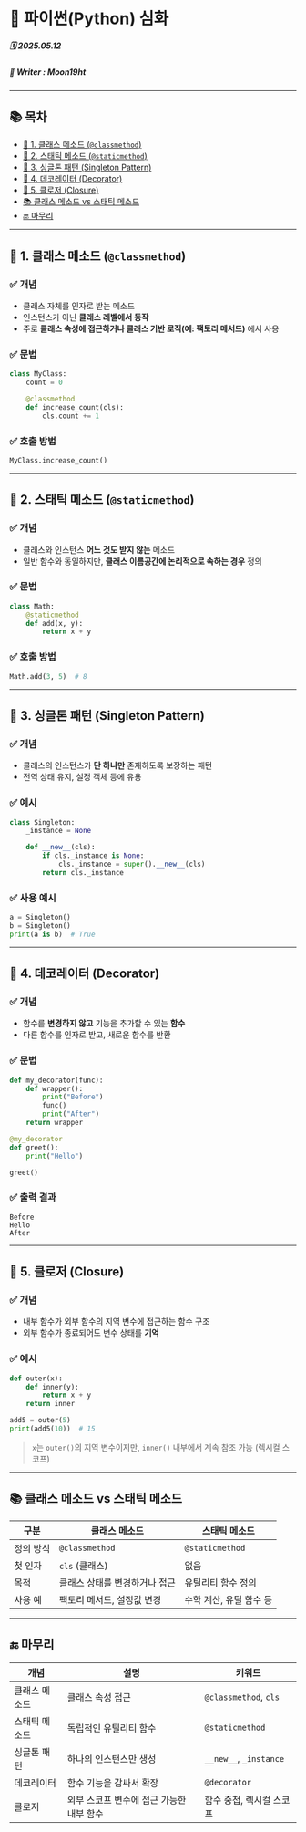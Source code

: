 # 🧩 파이썬(Python) 심화

##### 🗓️ 2025.05.12
##### 📝 Writer : Moon19ht

---

## 📚 목차

- [📌 1. 클래스 메소드 (`@classmethod`)](#-1-클래스-메소드-classmethod)
- [📌 2. 스태틱 메소드 (`@staticmethod`)](#-2-스태틱-메소드-staticmethod)
- [📌 3. 싱글톤 패턴 (Singleton Pattern)](#-3-싱글톤-패턴-singleton-pattern)
- [📌 4. 데코레이터 (Decorator)](#-4-데코레이터-decorator)
- [📌 5. 클로저 (Closure)](#-5-클로저-closure)
- [📚 클래스 메소드 vs 스태틱 메소드](#-클래스-메소드-vs-스태틱-메소드)
- [🔚 마무리](#-마무리)

---

## 📌 1. 클래스 메소드 (`@classmethod`)

### ✅ 개념
- 클래스 자체를 인자로 받는 메소드
- 인스턴스가 아닌 **클래스 레벨에서 동작**
- 주로 **클래스 속성에 접근하거나 클래스 기반 로직(예: 팩토리 메서드)** 에서 사용

### ✅ 문법
```python
class MyClass:
    count = 0

    @classmethod
    def increase_count(cls):
        cls.count += 1
```

### ✅ 호출 방법
```python
MyClass.increase_count()
```

---

## 📌 2. 스태틱 메소드 (`@staticmethod`)

### ✅ 개념
- 클래스와 인스턴스 **어느 것도 받지 않는** 메소드
- 일반 함수와 동일하지만, **클래스 이름공간에 논리적으로 속하는 경우** 정의

### ✅ 문법
```python
class Math:
    @staticmethod
    def add(x, y):
        return x + y
```

### ✅ 호출 방법
```python
Math.add(3, 5)  # 8
```

---

## 📌 3. 싱글톤 패턴 (Singleton Pattern)

### ✅ 개념
- 클래스의 인스턴스가 **단 하나만** 존재하도록 보장하는 패턴
- 전역 상태 유지, 설정 객체 등에 유용

### ✅ 예시
```python
class Singleton:
    _instance = None

    def __new__(cls):
        if cls._instance is None:
            cls._instance = super().__new__(cls)
        return cls._instance
```

### ✅ 사용 예시
```python
a = Singleton()
b = Singleton()
print(a is b)  # True
```

---

## 📌 4. 데코레이터 (Decorator)

### ✅ 개념
- 함수를 **변경하지 않고** 기능을 추가할 수 있는 **함수**
- 다른 함수를 인자로 받고, 새로운 함수를 반환

### ✅ 문법
```python
def my_decorator(func):
    def wrapper():
        print("Before")
        func()
        print("After")
    return wrapper

@my_decorator
def greet():
    print("Hello")

greet()
```

### ✅ 출력 결과
```
Before
Hello
After
```

---

## 📌 5. 클로저 (Closure)

### ✅ 개념
- 내부 함수가 외부 함수의 지역 변수에 접근하는 함수 구조
- 외부 함수가 종료되어도 변수 상태를 **기억**

### ✅ 예시
```python
def outer(x):
    def inner(y):
        return x + y
    return inner

add5 = outer(5)
print(add5(10))  # 15
```

> `x`는 `outer()`의 지역 변수이지만, `inner()` 내부에서 계속 참조 가능 (렉시컬 스코프)

---

## 📚 클래스 메소드 vs 스태틱 메소드

| 구분 | 클래스 메소드 | 스태틱 메소드 |
|------|----------------|----------------|
| 정의 방식 | `@classmethod` | `@staticmethod` |
| 첫 인자 | `cls` (클래스) | 없음 |
| 목적 | 클래스 상태를 변경하거나 접근 | 유틸리티 함수 정의 |
| 사용 예 | 팩토리 메서드, 설정값 변경 | 수학 계산, 유틸 함수 등 |

---

## 🔚 마무리

| 개념 | 설명 | 키워드 |
|------|------|--------|
| 클래스 메소드 | 클래스 속성 접근 | `@classmethod`, `cls` |
| 스태틱 메소드 | 독립적인 유틸리티 함수 | `@staticmethod` |
| 싱글톤 패턴 | 하나의 인스턴스만 생성 | `__new__`, `_instance` |
| 데코레이터 | 함수 기능을 감싸서 확장 | `@decorator` |
| 클로저 | 외부 스코프 변수에 접근 가능한 내부 함수 | 함수 중첩, 렉시컬 스코프 |

